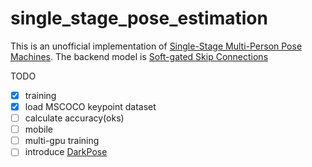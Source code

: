 # single_stage_pose_estimation
This is an unofficial implementation of [Single-Stage Multi-Person Pose Machines](https://arxiv.org/abs/1908.09220).
The backend model is [Soft-gated Skip Connections](https://arxiv.org/abs/2002.11098v1)

TODO
- [x] training
- [x] load MSCOCO keypoint dataset
- [ ] calculate accuracy(oks)
- [ ] mobile
- [ ] multi-gpu training
- [ ] introduce [DarkPose](https://arxiv.org/abs/1910.06278)

